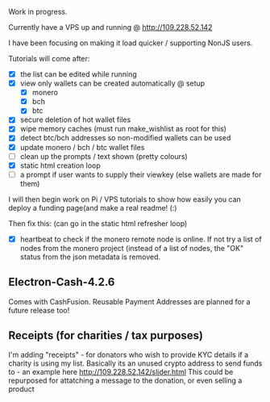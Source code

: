 Work in progress. 

Currently have a VPS up and running @ http://109.228.52.142

I have been focusing on making it load quicker / supporting NonJS users.

Tutorials will come after:    
- [x] the list can be edited while running
- [x] view only wallets can be created automatically @ setup 
    - [x] monero
    - [x] bch
    - [x] btc 
- [x] secure deletion of hot wallet files
- [x] wipe memory caches (must run make_wishlist as root for this)
- [x] detect btc/bch addresses so non-modified wallets can be used
- [x] update monero / bch / btc wallet files
- [ ] clean up the prompts / text shown (pretty colours)
- [x] static html creation loop
- [ ] a prompt if user wants to supply their viewkey (else wallets are made for them)

I will then begin work on Pi / VPS tutorials to show how easily you can deploy a funding page(and make a real readme! (:)

Then fix this: (can go in the static html refresher loop)
- [x] heartbeat to check if the monero remote node is online. If not try a list of nodes from the monero project (instead of a list of nodes, the "OK" status from the json metadata is removed.


## Electron-Cash-4.2.6
Comes with CashFusion. Reusable Payment Addresses are planned for a future release too! 

## Receipts (for charities / tax purposes)
I'm adding "receipts" - for donators who wish to provide KYC details if a charity is using my list. 
Basically its an unused crypto address to send funds to - an example here  http://109.228.52.142/slider.html 
This could be repurposed for attatching a message to the donation, or even selling a product
